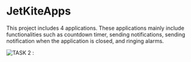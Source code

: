 # JetKiteApps

This project includes 4 applications. These applications mainly include functionalities such as countdown timer, sending notifications, sending notification when the application is closed, and ringing alarms.

![TASK 2 :](https://media.giphy.com/media/v1.Y2lkPTc5MGI3NjExZndxcjR1MnRvdXJuZ3VvOGp4ZjlmOWJ2ZGd6NXQyNXI4cXlwcWpmcyZlcD12MV9pbnRlcm5hbF9naWZfYnlfaWQmY3Q9Zw/RZ6kvTuUjVMlQtirbn/giphy.gif)
